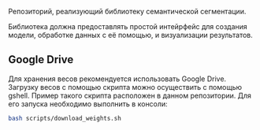 Репозиторий, реализующий библиотеку семантической сегментации.

Библиотека должна предоставлять простой интейрфейс для создания модели, обработке данных с её помощью, и визуализации результатов.

## Google Drive

Для хранения весов рекомендуется использовать Google Drive. Загрузку весов с помощью скрипта можно осуществить с помощью gshell. Пример такого скрипта расположен в данном репозитории. Для его запуска необходимо выполнить в консоли:
```bash
bash scripts/download_weights.sh
```
